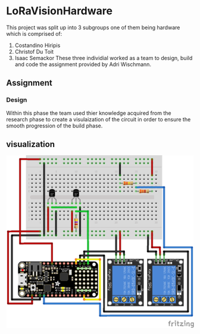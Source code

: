 # LoRaVisionHardware

This project was split up into 3 subgroups one of them being hardware which is comprised of:
1. Costandino Hiripis
2. Christof Du Toit
3. Isaac Semackor
These three individial worked as a team to design, build and code the assignment provided by Adri Wischmann.

## Assignment


### Design
Within this phase the team used thier knowledge acquired from the research phase to create a visulaization of the circuit in order to ensure the smooth progression of the build phase.

## visualization

![Visualization of the circuit](images/Schematic_with_32u4II_II.png)
